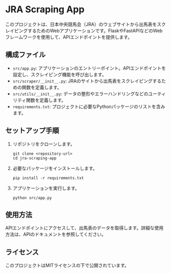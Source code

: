 # JRA Scraping App

このプロジェクトは、日本中央競馬会（JRA）のウェブサイトから出馬表をスクレイピングするためのWebアプリケーションです。FlaskやFastAPIなどのWebフレームワークを使用して、APIエンドポイントを提供します。

## 構成ファイル

- `src/app.py`: アプリケーションのエントリーポイント。APIエンドポイントを設定し、スクレイピング機能を呼び出します。
- `src/scraper/__init__.py`: JRAのサイトから出馬表をスクレイピングするための関数を定義します。
- `src/utils/__init__.py`: データの整形やエラーハンドリングなどのユーティリティ関数を定義します。
- `requirements.txt`: プロジェクトに必要なPythonパッケージのリストを含みます。

## セットアップ手順

1. リポジトリをクローンします。
   ```
   git clone <repository-url>
   cd jra-scraping-app
   ```

2. 必要なパッケージをインストールします。
   ```
   pip install -r requirements.txt
   ```

3. アプリケーションを実行します。
   ```
   python src/app.py
   ```

## 使用方法

APIエンドポイントにアクセスして、出馬表のデータを取得します。詳細な使用方法は、APIのドキュメントを参照してください。

## ライセンス

このプロジェクトはMITライセンスの下で公開されています。